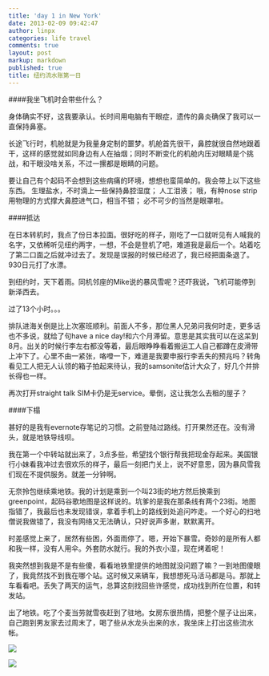 ```yaml
---
title: 'day 1 in New York'
date: 2013-02-09 09:42:47
author: linpx
categories: life travel
comments: true
layout: post
markup: markdown
published: true
title: 纽约流水账第一日
---
```

####我坐飞机时会带些什么？

身体确实不好，这我要承认。长时间用电脑有干眼症，遗传的鼻炎确保了我可以一直保持鼻塞。

长途飞行时，机舱就是为我量身定制的噩梦。机舱首先很干，鼻腔就很自然地跟着干，这样的感觉就如同身边有人在抽烟；同时不断变化的机舱内压对眼睛是个挑战，和干眼没啥关系，不过一摞都是眼睛的问题。

要让自己有个起码不会想到这些病痛的环境，想想也蛮简单的。我会带上以下这些东西。
生理盐水，不时滴上一些保持鼻腔湿度；
人工泪液；
哦，有种nose strip用物理的方式撑大鼻腔进气口，相当不错；
必不可少的当然是眼罩啦。

####抵达

在日本转机时，我点了份日本拉面。很好吃的样子，刚吃了一口就听见有人喊我的名字，又依稀听见纽约两字，一想，不会是登机了吧，难道我是最后一个。站着吃了第二口面之后就冲过去了。发现是误报的时候已经迟了，我已经把面条退了。930日元打了水漂。

到纽约时，天下着雨。同机邻座的Mike说的暴风雪呢？还吓我说，飞机可能停到新泽西去。

过了13个小时。。。

排队进海关倒是比上次塞班顺利。前面人不多，那位黑人兄弟问我何时走，更多话也不多说，就给了句have a nice
day!和六个月滞留。意思是其实我可以在这呆到8月。出关的时候行李左右都没等着，最后眼睁睁看着搬运工人自己都蹲在皮滑带上冲下了。心里不由一紧张，咯噔一下，难道是我要申报行李丢失的预兆吗？转角看见工人把无人认领的箱子拍起来待认，我的samsonite估计大众了，好几个并排长得也一样。

再次打开straight talk SIM卡仍是无service。晕倒，这让我怎么去租的屋子？

####下榻

甚好的是我有evernote存笔记的习惯。之前登陆过路线。打开果然还在。没有滑头，就是地铁导线呗。

我在第一个中转站就出来了，3点多些，希望找个银行帮我把现金存起来。美国银行小妹看我冲过去很欢乐的样子，最后一刻把门关上，说不好意思，因为暴风雪我们现在不提供服务。就差一分钟啊。

无奈拎包继续乘地铁。我的计划是乘到一个叫23街的地方然后换乘到greenpoint，起码谷歌地图是这样说的。坑爹的是我在那条线有两个23街。地图指错了，我最后也未发现错误，拿着手机上的路线到处追问咋走。一个好心的扫地僧说我做错了，我没有网络又无法确认，只好说声多谢，默默离开。

时差感觉上来了，居然有些困，外面雨停了。嗯，开始下暴雪。奇妙的是所有人都和我一样，没有人用伞。外套防水就行。我的外衣小湿，现在烤着呢！

我突然想到我是不是有些傻，看看地铁里提供的地图就没问题了嘛？一到地图傻眼了，我竟然找不到我在哪个站。这时候又来辆车，我想想死马活马都是马。那就上车看看吧。丢失了两天的运气，总算这刻找回些许感觉，成功找到所在位置，和转发站。

出了地铁。吃了个麦当劳就雪夜赶到了驻地。女房东很热情，把整个屋子让出来，自己跑到男友家去过周末了，喝了些从水龙头出来的水，我坐床上打出这些流水帐。

![](http://farm9.staticflickr.com/8388/8456477375_2496bbf87b_z.jpg)

![](http://farm9.staticflickr.com/8106/8457576924_4d4ceb48eb_o.jpg)
